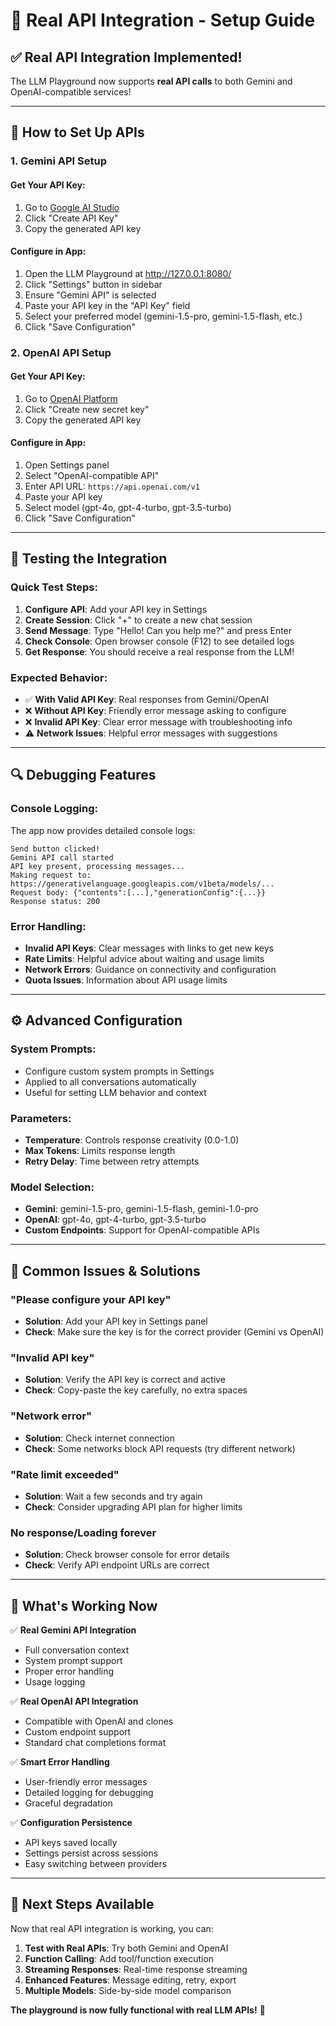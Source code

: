 # 🚀 Real API Integration - Setup Guide

## ✅ **Real API Integration Implemented!**

The LLM Playground now supports **real API calls** to both Gemini and OpenAI-compatible services!

---

## 🔧 **How to Set Up APIs**

### **1. Gemini API Setup**

#### Get Your API Key:
1. Go to [Google AI Studio](https://makersuite.google.com/app/apikey)
2. Click "Create API Key"
3. Copy the generated API key

#### Configure in App:
1. Open the LLM Playground at http://127.0.0.1:8080/
2. Click "Settings" button in sidebar
3. Ensure "Gemini API" is selected
4. Paste your API key in the "API Key" field
5. Select your preferred model (gemini-1.5-pro, gemini-1.5-flash, etc.)
6. Click "Save Configuration"

### **2. OpenAI API Setup**

#### Get Your API Key:
1. Go to [OpenAI Platform](https://platform.openai.com/api-keys)
2. Click "Create new secret key"
3. Copy the generated API key

#### Configure in App:
1. Open Settings panel
2. Select "OpenAI-compatible API"
3. Enter API URL: `https://api.openai.com/v1`
4. Paste your API key
5. Select model (gpt-4o, gpt-4-turbo, gpt-3.5-turbo)
6. Click "Save Configuration"

---

## 🎯 **Testing the Integration**

### **Quick Test Steps:**
1. **Configure API**: Add your API key in Settings
2. **Create Session**: Click "+" to create a new chat session
3. **Send Message**: Type "Hello! Can you help me?" and press Enter
4. **Check Console**: Open browser console (F12) to see detailed logs
5. **Get Response**: You should receive a real response from the LLM!

### **Expected Behavior:**
- ✅ **With Valid API Key**: Real responses from Gemini/OpenAI
- ❌ **Without API Key**: Friendly error message asking to configure
- ❌ **Invalid API Key**: Clear error message with troubleshooting info
- ⚠️ **Network Issues**: Helpful error messages with suggestions

---

## 🔍 **Debugging Features**

### **Console Logging:**
The app now provides detailed console logs:
```
Send button clicked!
Gemini API call started
API key present, processing messages...
Making request to: https://generativelanguage.googleapis.com/v1beta/models/...
Request body: {"contents":[...],"generationConfig":{...}}
Response status: 200
```

### **Error Handling:**
- **Invalid API Keys**: Clear messages with links to get new keys
- **Rate Limits**: Helpful advice about waiting and usage limits
- **Network Errors**: Guidance on connectivity and configuration
- **Quota Issues**: Information about API usage limits

---

## ⚙️ **Advanced Configuration**

### **System Prompts:**
- Configure custom system prompts in Settings
- Applied to all conversations automatically
- Useful for setting LLM behavior and context

### **Parameters:**
- **Temperature**: Controls response creativity (0.0-1.0)
- **Max Tokens**: Limits response length
- **Retry Delay**: Time between retry attempts

### **Model Selection:**
- **Gemini**: gemini-1.5-pro, gemini-1.5-flash, gemini-1.0-pro
- **OpenAI**: gpt-4o, gpt-4-turbo, gpt-3.5-turbo
- **Custom Endpoints**: Support for OpenAI-compatible APIs

---

## 🚨 **Common Issues & Solutions**

### **"Please configure your API key"**
- **Solution**: Add your API key in Settings panel
- **Check**: Make sure the key is for the correct provider (Gemini vs OpenAI)

### **"Invalid API key"**
- **Solution**: Verify the API key is correct and active
- **Check**: Copy-paste the key carefully, no extra spaces

### **"Network error"**
- **Solution**: Check internet connection
- **Check**: Some networks block API requests (try different network)

### **"Rate limit exceeded"**
- **Solution**: Wait a few seconds and try again
- **Check**: Consider upgrading API plan for higher limits

### **No response/Loading forever**
- **Solution**: Check browser console for error details
- **Check**: Verify API endpoint URLs are correct

---

## 🎉 **What's Working Now**

✅ **Real Gemini API Integration**
- Full conversation context
- System prompt support
- Proper error handling
- Usage logging

✅ **Real OpenAI API Integration**
- Compatible with OpenAI and clones
- Custom endpoint support
- Standard chat completions format

✅ **Smart Error Handling**
- User-friendly error messages
- Detailed logging for debugging
- Graceful degradation

✅ **Configuration Persistence**
- API keys saved locally
- Settings persist across sessions
- Easy switching between providers

---

## 🔄 **Next Steps Available**

Now that real API integration is working, you can:

1. **Test with Real APIs**: Try both Gemini and OpenAI
2. **Function Calling**: Add tool/function execution
3. **Streaming Responses**: Real-time response streaming
4. **Enhanced Features**: Message editing, retry, export
5. **Multiple Models**: Side-by-side model comparison

**The playground is now fully functional with real LLM APIs!** 🎊